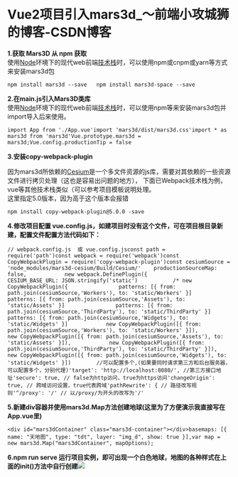 # Vue2项目引入mars3d_～前端小攻城狮的博客-CSDN博客
**1.获取 Mars3D 从 npm 获取**  
使用[Node](https://so.csdn.net/so/search?q=Node&spm=1001.2101.3001.7020 "Node")环境下的现代web前端[技术栈](https://so.csdn.net/so/search?q=%E6%8A%80%E6%9C%AF%E6%A0%88&spm=1001.2101.3001.7020)时，可以使用npm或cnpm或yarn等方式来安装mars3d包

```null
npm install mars3d --save   npm install mars3d-space --save
```

**2.在main.js引入Mars3D类库**  
使用[Node](https://so.csdn.net/so/search?q=Node&spm=1001.2101.3001.7020)环境下的现代web前端[技术栈](https://so.csdn.net/so/search?q=%E6%8A%80%E6%9C%AF%E6%A0%88&spm=1001.2101.3001.7020 "技术栈")时，可以使用npm等来安装mars3d包并import导入后来使用。

```null
import App from './App.vue'import 'mars3d/dist/mars3d.css'import * as mars3d from 'mars3d'Vue.prototype.mars3d = mars3d;Vue.config.productionTip = false
```

**3.安装copy-webpack-plugin**

因为mars3d所依赖的[Cesium](https://so.csdn.net/so/search?q=Cesium&spm=1001.2101.3001.7020 "Cesium")是一个多文件资源的js库，需要对其依赖的一些资源文件进行拷贝处理（这也是容易出问题的地方）， 下面已Webpack技术栈为例，vue等其他技术栈类似（可以参考项目模板说明处理。  
这里指定5.0版本，因为高于这个版本会报错

```null
npm install copy-webpack-plugin@5.0.0 -save 

```

**4.修改项目配置 vue.config.js，如建项目时没有这个文件，可在项目根目录新建，配置文件配置方法代码如下：** 

```null
// webpack.config.js  或 vue.config.jsconst path = require('path')const webpack = require('webpack')const CopyWebpackPlugin = require('copy-webpack-plugin')const cesiumSource = 'node_modules/mars3d-cesium/Build/Cesium/'    productionSourceMap: false,            new webpack.DefinePlugin({                CESIUM_BASE_URL: JSON.stringify('static')           /* new CopyWebpackPlugin({                patterns: [{ from: path.join(cesiumSource,'Workers'), to: 'static/Workers' }]                patterns: [{ from: path.join(cesiumSource,'Assets'), to: 'static/Assets' }]                patterns: [{ from: path.join(cesiumSource,'ThirdParty'), to: 'static/ThirdParty' }]                patterns: [{ from: path.join(cesiumSource,'Widgets'), to: 'static/Widgets' }]            new CopyWebpackPlugin([{ from: path.join(cesiumSource,'Workers'), to: 'static/Workers' }]),            new CopyWebpackPlugin([{ from: path.join(cesiumSource,'Assets'), to: 'static/Assets' }]),            new CopyWebpackPlugin([{ from: path.join(cesiumSource,'ThirdParty'), to: 'static/ThirdParty' }]),            new CopyWebpackPlugin([{ from: path.join(cesiumSource,'Widgets'), to: 'static/Widgets' }])        //可以配置多个,(如果要同时请求第三方和后台服务器，可以配置多个，分别代理)'target': 'http://localhost:8080/', //第三方接口地址'secure': true, // false为http访问，true为https访问'changeOrigin': true, // 跨域访问设置，true代表跨域'pathRewrite': { // 路径改写规则'^/proxy': '/' // 以/proxy/为开头的改写为'/'             
```

**5.新建div容器并使用mars3d.Map方法创建地球(这里为了方便演示我直接写在App.vue里)**

```null
<div id="mars3dContainer" class="mars3d-container"></div>basemaps: [{ name: "天地图", type: "tdt", layer: "img_d", show: true }],var map = new mars3d.Map("mars3dContainer", mapOptions);
```

**6.npm run serve 运行项目实例，即可出现一个白色地球，地图的各种样式在上面的init()方法中自行创建**![](https://img-blog.csdnimg.cn/aa61e3d2a58c4eee940d8f55e490beba.png)